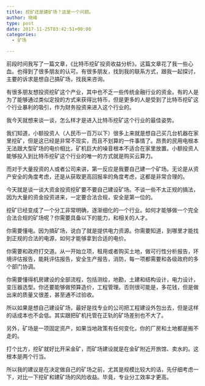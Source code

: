 ```yaml
---
title: 挖矿还是建矿场？这是一个问题。
author: 晓峰
type: post
date: 2017-11-25T03:42:51+00:00
categories:
  - 矿场

---
```

前段时间我写了一篇文章，《比特币挖矿投资收益分析》。这篇文章花了我一些心血。也得到了很多朋友的认可。有很多朋友，找到我的联系方式，跟我一起探讨，主要的诉求是想自己搞矿场，找我来咨询。

有很多朋友想投资挖矿这个产业，其中也不乏一些传统金融行业的资金。有的人是为了能够通过类似定投的方式来获得比特币，但是更多的人是受到了比特币挖矿这个行业暴利的吸引，作为财务投资来进入这个行业的。

我今天就想来谈一谈，怎么样才是进入比特币挖矿这个行业的最佳姿势。
<!--more-->

我们知道，小额投资人（人民币一百万以下）很多上来就是想自己买几台机器在家里挖矿，但是这已经是非常不现实，而且不划算的一件事情了。昂贵的民用电根本无法跟大型矿场的电价相比，矿机巨大的噪音根本不适合在家里放置。小额投资人能够投入到比特币挖矿这个行业的唯一的方式就是购买云算力。

而对于大量投资的人或者公司来讲，第一反应是我要自己建一个矿场。无论是从资产安全的角度考虑，还是从获取更高回报率的角度考虑，这都是非常合理的。

今天就是谈一谈大资金投资挖矿要不要自己建设矿场。不谈一些不太正规的搞法，因为大量的资金投资进来，一定要合法合规，安全是第一位的。

挖矿已经变成了一个分工非常明确，逐渐细化的一个行业。如何才能够做一个完全合法合规的矿场呢？你需要具备以下的能力，和相关的人才。

你需要懂电。因为搞矿场，说白了就是提供电力资源。你需要知道，到哪里才能找到正规的合法的电源，如何才能够拿到合适的电价。

你需要和政府打交道。从一开始立项，租用或者购买土地，做可行性分析报告，环境评估报告，能耗评估报告，安全生产报告，消防，每一项都需要和各级政府的多个部门协调。

你需要懂得机房建设的全部流程，包括测绘，地勘，土建和结构设计，电力设计，变压器选型。你还要能够做预算造价，工程管理。否则很可能是，多花钱，但是做出来的质量又很差，甚至通不过验收。

所以如果是想自己建设矿场，最好是找专业的公司把工程建设外包出去，但是这样的话成本也不会低。其实跟把矿机托管在正轨的矿场差别也不大了。

另外，矿场是一项固定资产，如果当地政策有任何变化，你的厂房和土地都是搬不走的。

打个比方，挖矿就好比开采金矿，而矿场建设就是在金矿附近开旅馆、卖水的。这根本是两个行当。

所以我的建议是在决定做自己的矿场之前，尤其是规模比较大的话，先仔细考虑一下，对比一下挖矿和建矿场的风险收益。毕竟，专业分工效率才更高。